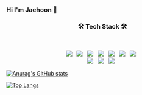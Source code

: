 ### Hi I'm Jaehoon 👋

<h3 align="center"><b>🛠 Tech Stack 🛠</b></h3>
</br>

<p align="center">
<img src="https://img.shields.io/badge/Python3-E34F26?style=flat-square&logo=Python&logoColor=white"/></a> &nbsp
<img src="https://img.shields.io/badge/C-f0aa30?style=flat-square&logo=C&logoColor=white"/></a> &nbsp
<img src="https://img.shields.io/badge/C++-f2e01d?style=flat-square&logo=C%2B%2B&logoColor=white"/></a> &nbsp
<img src="https://img.shields.io/badge/C%23-50f030?style=flat-square&logo=Csharp&logoColor=white"/></a> &nbsp
<!-- <img src="https://img.shields.io/badge/Android-3DDC84?style=flat-square&logo=Android&logoColor=white"/></a> &nbsp -->
<img src="https://img.shields.io/badge/Java-418bf2?style=flat-square&logo=Java&logoColor=white"/></a> &nbsp 
<img src="https://img.shields.io/badge/Javascript-0b11d6?style=flat-square&logo=Javascript&logoColor=white"/></a> &nbsp 
<img src="https://img.shields.io/badge/node.js-aa0bd6?style=flat-square&logo=node.js&logoColor=white"/></a> &nbsp 
</br>
<img src="https://img.shields.io/badge/oracle-E34F26?style=flat-square&logo=oracle&logoColor=white"/></a> &nbsp 
<img src="https://img.shields.io/badge/mysql-50f030?style=flat-square&logo=mysql&logoColor=white"/></a> &nbsp 
<img src="https://img.shields.io/badge/unity-aa0bd6?style=flat-square&logo=unity&logoColor=white"/></a> &nbsp 
</p>


<p align="center">
  
[![Anurag's GitHub stats](https://github-readme-stats.vercel.app/api?username=ChoiJaehoonDev)](https://github.com/anuraghazra/github-readme-stats)
  
[![Top Langs](https://github-readme-stats.vercel.app/api/top-langs/?username=ChoiJaehoonDev&layout=compact)](https://github.com/anuraghazra/github-readme-stats) 
</p>

<!--
**ChoiJaehoonDev/ChoiJaeHoonDev** is a ✨ _special_ ✨ repository because its `README.md` (this file) appears on your GitHub profile.

Here are some ideas to get you started:

- 🔭 I’m currently working on ...
- 🌱 I’m currently learning ...
- 👯 I’m looking to collaborate on ...
- 🤔 I’m looking for help with ...
- 💬 Ask me about ...
- 📫 How to reach me: ...
- 😄 Pronouns: ...
- ⚡ Fun fact: ...
-->

